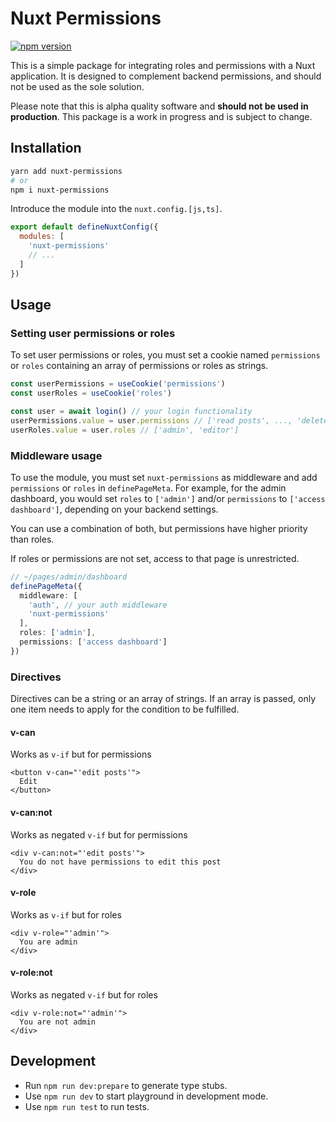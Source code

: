 # Nuxt Permissions

[![npm version](https://badge.fury.io/js/nuxt-permissions.svg)](https://badge.fury.io/js/nuxt-permissions)

This is a simple package for integrating roles and permissions with a Nuxt application.
It is designed to complement backend permissions, and should not be used as the sole solution.

Please note that this is alpha quality software and **should not be used in production**.
This package is a work in progress and is subject to change.

## Installation

```bash
yarn add nuxt-permissions
# or
npm i nuxt-permissions
```

Introduce the module into the `nuxt.config.[js,ts]`.

```js
export default defineNuxtConfig({
  modules: [
    'nuxt-permissions'
    // ...
  ]
})
```

## Usage

### Setting user permissions or roles

To set user permissions or roles, you must set a cookie named `permissions` or `roles` containing an array of permissions or roles as strings.

```ts
const userPermissions = useCookie('permissions')
const userRoles = useCookie('roles')

const user = await login() // your login functionality
userPermissions.value = user.permissions // ['read posts', ..., 'delete posts']
userRoles.value = user.roles // ['admin', 'editor']
```

### Middleware usage

To use the module, you must set `nuxt-permissions` as middleware and add `permissions` or `roles` in `definePageMeta`. For example, for the admin dashboard, you would set `roles` to `['admin']` and/or `permissions` to `['access dashboard']`, depending on your backend settings.

You can use a combination of both, but permissions have higher priority than roles.

If roles or permissions are not set, access to that page is unrestricted.

```ts
// ~/pages/admin/dashboard
definePageMeta({
  middleware: [
    'auth', // your auth middleware
    'nuxt-permissions'
  ],
  roles: ['admin'],
  permissions: ['access dashboard']
})
```

### Directives

Directives can be a string or an array of strings. If an array is passed, only one item needs to apply for the condition to be fulfilled.

#### v-can

Works as `v-if` but for permissions

```vue
<button v-can="'edit posts'">
  Edit
</button>
```

#### v-can:not

Works as negated `v-if` but for permissions

```vue
<div v-can:not="'edit posts'">
  You do not have permissions to edit this post
</div>
```

#### v-role

Works as `v-if` but for roles

```vue
<div v-role="'admin'">
  You are admin
</div>
```

#### v-role:not

Works as negated `v-if` but for roles

```vue
<div v-role:not="'admin'">
  You are not admin
</div>
```

## Development

- Run `npm run dev:prepare` to generate type stubs.
- Use `npm run dev` to start playground in development mode.
- Use `npm run test` to run tests.
